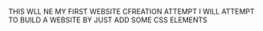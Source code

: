 THIS WLL NE MY FIRST WEBSITE CFREATION ATTEMPT
I WILL ATTEMPT TO BUILD A WEBSITE BY JUST ADD SOME CSS ELEMENTS
